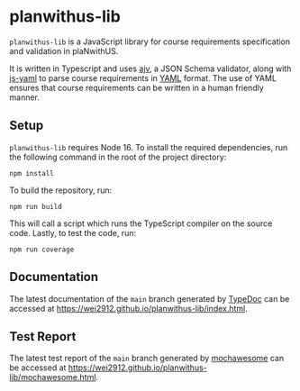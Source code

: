 # planwithus-lib

`planwithus-lib` is a JavaScript library for course requirements specification and validation in plaNwithUS.

It is written in Typescript and uses [ajv](https://ajv.js.org/), a JSON Schema validator, along with [js-yaml](https://github.com/nodeca/js-yaml) to parse course requirements in [YAML](https://yaml.org/) format. The use of YAML ensures that course requirements can be written in a human friendly manner.

## Setup

`planwithus-lib` requires Node 16. To install the required dependencies, run the following command in the root of the project directory:

```
npm install
```

To build the repository, run:

```
npm run build
```

This will call a script which runs the TypeScript compiler on the source code. Lastly, to test the code, run:

```
npm run coverage
```

## Documentation

The latest documentation of the `main` branch generated by [TypeDoc](https://typedoc.org/) can be accessed at https://wei2912.github.io/planwithus-lib/index.html.

## Test Report

The latest test report of the `main` branch generated by [mochawesome](https://github.com/adamgruber/mochawesome) can be accessed at https://wei2912.github.io/planwithus-lib/mochawesome.html.
